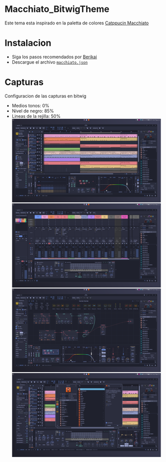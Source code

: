 # Macchiato_BitwigTheme
Este tema esta inspirado en la paletta de colores [Catppucin Macchiato](https://catppuccin.com/palette)

# Instalacion 
- Siga los pasos recomendados por [Berikai](https://github.com/Berikai/bitwig-theme-editor.git)
- Descargue el archivo [`macchiato.json`](macchiato.json)

# Capturas
Configuracion de las capturas en bitwig
- Medios tonos: 0%
- Nivel de negro: 85%
- Lineas de la rejilla: 50%
![Captura1](img/Bitwig_Macchiato.png)
![Mixer](img/Bitwig_Macchiato_Mixer.png)
![TheGrid](img/Bitwig_Macchiato_the_grid.png)
![Devices](img/Bitwig_Macchiato_Devices.png)
